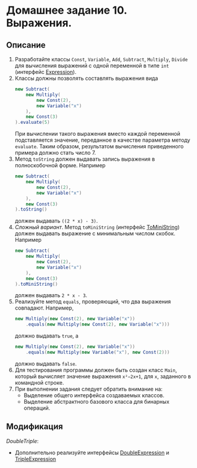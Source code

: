 # Домашнее задание 10. Выражения.

## Описание

1. Разработайте классы `Const`, `Variable`, `Add`, `Subtract`, `Multiply`, `Divide` для вычисления выражений с одной переменной в типе `int` (интерфейс [Expression](./solution/Expression.java)).
2. Классы должны позволять составлять выражения вида
   ```java
   new Subtract(
       new Multiply(
           new Const(2),
           new Variable("x")
       ),
       new Const(3)
   ).evaluate(5)
   ```
   При вычислении такого выражения вместо каждой переменной подставляется значение, переданное в качестве параметра методу `evaluate`. Таким образом, результатом вычисления приведенного примера должно стать число 7.
3. Метод `toString` должен выдавать запись выражения в полноскобочной форме. Например
   ```java
   new Subtract(
       new Multiply(
           new Const(2),
           new Variable("x")
       ),
       new Const(3)
   ).toString()
   ```
   должен выдавать `((2 * x) - 3)`.
4. _Сложный вариант_. Метод `toMiniString` (интерфейс [ToMiniString](./solution/ToMiniString.java)) должен выдавать выражение с минимальным числом скобок. Например
   ```java
   new Subtract(
       new Multiply(
           new Const(2),
           new Variable("x")
       ),
       new Const(3)
   ).toMiniString()
   ```
   должен выдавать `2 * x - 3`.
5. Реализуйте метод `equals`, проверяющий, что два выражения совпадают. Например,
   ```java
   new Multiply(new Const(2), new Variable("x"))
       .equals(new Multiply(new Const(2), new Variable("x")))
   ```
   должно выдавать `true`, а
   ```java
   new Multiply(new Const(2), new Variable("x"))
       .equals(new Multiply(new Variable("x"), new Const(2)))
   ```
   должно выдавать `false`.
6. Для тестирования программы должен быть создан класс `Main`, который вычисляет значение выражения `x²−2x+1`, для `x`, заданного в командной строке.
7. При выполнении задания следует обратить внимание на:
   - Выделение общего интерфейса создаваемых классов.
   - Выделение абстрактного базового класса для бинарных операций.

## Модификация

_DoubleTriple_:

- Дополнительно реализуйте интерфейсы [DoubleExpression](./solution/DoubleExpression.java) и [TripleExpression](./solution/TripleExpression.java)
